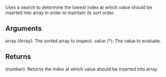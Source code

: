 Uses a search to determine the lowest index at which value should be inserted into array in order to maintain its sort order.


## Arguments

array (Array): The sorted array to inspect.
value (*): The value to evaluate.

## Returns

(number): Returns the index at which value should be inserted into array.

